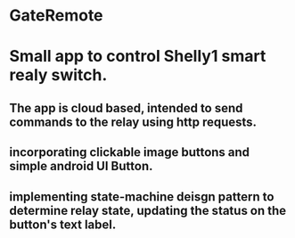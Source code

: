 # GateRemote
# Small app to control Shelly1 smart realy switch.
## The app is cloud based, intended to send commands to the relay using http requests.
## incorporating clickable image buttons and simple android UI Button.
## implementing state-machine deisgn pattern to determine relay state, updating the status on the button's text label. 
